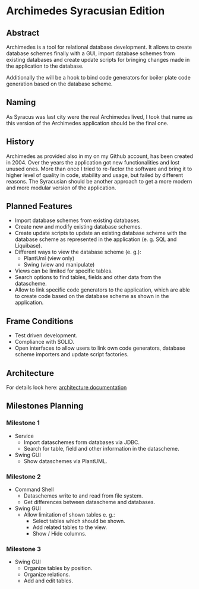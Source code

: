 # Archimedes Syracusian Edition

## Abstract

Archimedes is a tool for relational database development. It allows to create database
schemes finally with a GUI, import database schemes from existing databases and create 
update scripts for bringing changes made in the application to the database.

Additionally the will be a hook to bind code generators for boiler plate code generation
based on the database scheme.

## Naming

As Syracus was last city were the real Archimedes lived, I took that name as this
version of the Archimedes application should be the final one.

## History

Archimedes as provided also in my on my Github account, has been created in 2004. Over
the years the application got new functionalities and lost unused ones. More than once 
I tried to re-factor the software and bring it to higher level of quality in code, 
stability and usage, but failed by different reasons. The Syracusian should be another
approach to get a more modern and more modular version of the application. 

## Planned Features

* Import database schemes from existing databases.
* Create new and modify existing database schemes.
* Create update scripts to update an existing database scheme with the database scheme as represented in the application (e. g. SQL and Liquibase).
* Different ways to view the database scheme (e. g.):
    * PlantUml (view only)
    * Swing (view and manipulate)
* Views can be limited for specific tables.
* Search options to find tables, fields and other data from the datascheme.
* Allow to link specific code generators to the application, which are able to create code based on the database scheme as shown in the application.

## Frame Conditions

* Test driven development.
* Compliance with SOLID.
* Open interfaces to allow users to link own code generators, database scheme importers and update script factories.

## Architecture

For details look here: [architecture documentation](docs/architecture/architecture.md)

## Milestones Planning

### Milestone 1

* Service
    * Import dataschemes form databases via JDBC.
    * Search for table, field and other information in the datascheme.
* Swing GUI
    * Show dataschemes via PlantUML.

### Milestone 2

* Command Shell
    * Dataschemes write to and read from file system.
    * Get differences between datascheme and databases.
* Swing GUI
    * Allow limitation of shown tables e. g.:
        * Select tables which should be shown.
        * Add related tables to the view.
        * Show / Hide columns.

### Milestone 3

* Swing GUI
    * Organize tables by position.
    * Organize relations.
    * Add and edit tables.
